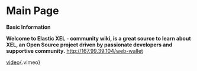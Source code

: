 # Main Page

**Basic Information**

**Welcome to Elastic XEL - community wiki, is a great source to learn about XEL, an Open Source project driven by passionate developers and supportive community.**
http://167.99.39.104/web-wallet 

[video](https://vimeo.com/274059318){.vimeo}
